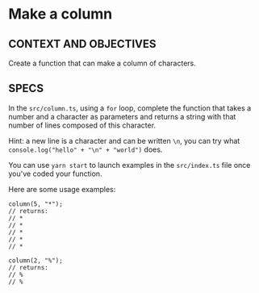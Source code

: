 # Make a column

## CONTEXT AND OBJECTIVES

Create a function that can make a column of characters.

## SPECS

In the `src/column.ts`, using a `for` loop, complete the function that takes a number and a character as parameters and returns a string with that number of lines composed of this character.

Hint: a new line is a character and can be written `\n`, you can try what `console.log("hello" + "\n" + "world")` does.

You can use `yarn start` to launch examples in the `src/index.ts` file once you've coded your function.

Here are some usage examples:

```
column(5, "*");
// returns:
// *
// *
// *
// *
// *

column(2, "%");
// returns:
// %
// %
```
